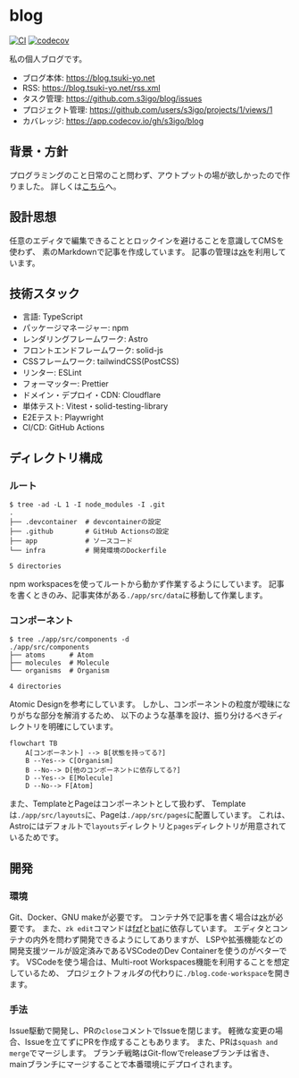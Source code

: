 # blog

[![CI](https://github.com/s3igo/blog/actions/workflows/main.yml/badge.svg?event=push)](https://github.com/s3igo/blog/actions/workflows/main.yml)
[![codecov](https://codecov.io/gh/s3igo/blog/branch/develop/graph/badge.svg?token=P01847QGIK)](https://codecov.io/gh/s3igo/blog)

私の個人ブログです。

- ブログ本体: https://blog.tsuki-yo.net
- RSS: https://blog.tsuki-yo.net/rss.xml
- タスク管理: https://github.com.s3igo/blog/issues
- プロジェクト管理: https://github.com/users/s3igo/projects/1/views/1
- カバレッジ: https://app.codecov.io/gh/s3igo/blog

## 背景・方針

プログラミングのこと日常のこと問わず、アウトプットの場が欲しかったので作りました。
詳しくは[こちら](https://blog.tsuki-yo.net/posts/2023-01-01/first-post)へ。


## 設計思想

任意のエディタで編集できることとロックインを避けることを意識してCMSを使わず、
素のMarkdownで記事を作成しています。
記事の管理は[zk](https://github.com/mickael-menu/zk)を利用しています。

## 技術スタック

- 言語: TypeScript
- パッケージマネージャー: npm
- レンダリングフレームワーク: Astro
- フロントエンドフレームワーク: solid-js
- CSSフレームワーク: tailwindCSS(PostCSS)
- リンター: ESLint
- フォーマッター: Prettier
- ドメイン・デプロイ・CDN: Cloudflare
- 単体テスト: Vitest・solid-testing-library
- E2Eテスト: Playwright
- CI/CD: GitHub Actions

## ディレクトリ構成

### ルート

```shell
$ tree -ad -L 1 -I node_modules -I .git
.
├── .devcontainer  # devcontainerの設定
├── .github        # GitHub Actionsの設定
├── app            # ソースコード
└── infra          # 開発環境のDockerfile

5 directories
```

npm workspacesを使ってルートから動かず作業するようにしています。
記事を書くときのみ、記事実体がある`./app/src/data`に移動して作業します。

### コンポーネント

```shell
$ tree ./app/src/components -d
./app/src/components
├── atoms      # Atom
├── molecules  # Molecule
└── organisms  # Organism

4 directories
```

Atomic Designを参考にしています。
しかし、コンポーネントの粒度が曖昧になりがちな部分を解消するため、
以下のような基準を設け、振り分けるべきディレクトリを明確にしています。

```mermaid
flowchart TB
    A[コンポーネント] --> B[状態を持ってる?]
    B --Yes--> C[Organism]
    B --No--> D[他のコンポーネントに依存してる?]
    D --Yes--> E[Molecule]
    D --No--> F[Atom]
```

また、TemplateとPageはコンポーネントとして扱わず、
Templateは`./app/src/layouts`に、Pageは`./app/src/pages`に配置しています。
これは、Astroにはデフォルトで`layouts`ディレクトリと`pages`ディレクトリが用意されているためです。

## 開発

### 環境

Git、Docker、GNU makeが必要です。
コンテナ外で記事を書く場合は[zk](https://github.com/mickael-menu/zk)が必要です。
また、`zk edit`コマンドは[fzf](https://github.com/junegunn/fzf)と[bat](https://github.com/sharkdp/bat)に依存しています。
エディタとコンテナの内外を問わず開発できるようにしてありますが、
LSPや拡張機能などの開発支援ツールが設定済みであるVSCodeのDev Containerを使うのがベターです。
VSCodeを使う場合は、Multi-root Workspaces機能を利用することを想定しているため、
プロジェクトフォルダの代わりに`./blog.code-workspace`を開きます。

### 手法

Issue駆動で開発し、PRの`close`コメントでIssueを閉じます。
軽微な変更の場合、Issueを立てずにPRを作成することもあります。
また、PRは`squash and merge`でマージします。
ブランチ戦略はGit-flowでreleaseブランチは省き、
mainブランチにマージすることで本番環境にデプロイされます。
